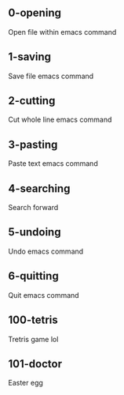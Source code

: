 ## 0-opening
Open file within emacs command

## 1-saving
Save file emacs command

## 2-cutting
Cut whole line emacs command

## 3-pasting
Paste text emacs command

## 4-searching
Search forward

## 5-undoing
Undo emacs command

## 6-quitting
Quit emacs command

## 100-tetris
Tretris game lol

## 101-doctor
Easter egg